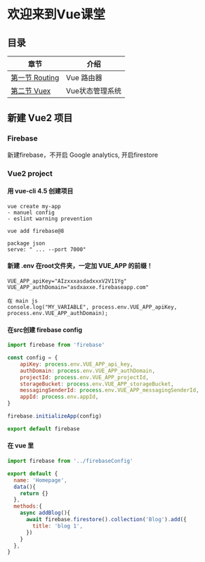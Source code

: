 # 欢迎来到Vue课堂
## 目录

章节 | 介绍
--- | ---
[第一节 Routing](./01_Routing.md) | Vue 路由器
[第二节 Vuex](./02_Vuex.md) | Vue状态管理系统

## 新建 Vue2 项目
### Firebase
新建firebase，不开启 Google analytics, 开启firestore

### Vue2 project 
#### 用 vue-cli 4.5 创建项目
```
vue create my-app  
- manuel config
- eslint warning prevention

vue add firebase@8

package json 
serve: " ... --port 7000"
```

#### 新建 .env 在root文件夹，一定加 VUE_APP 的前缀！
```
VUE_APP_apiKey="AIzxxxasdadxxxV2V11Yg"
VUE_APP_authDomain="asdxaxxe.firebaseapp.com"

在 main js
console.log("MY_VARIABLE", process.env.VUE_APP_apiKey, process.env.VUE_APP_authDomain);
```

#### 在src创建 firebase config
```js
import firebase from 'firebase'

const config = {
    apiKey: process.env.VUE_APP_api_key,
    authDomain: process.env.VUE_APP_authDomain,
    projectId: process.env.VUE_APP_projectId,
    storageBucket: process.env.VUE_APP_storageBucket,
    messagingSenderId: process.env.VUE_APP_messagingSenderId,
    appId: process.env.appId,
}

firebase.initializeApp(config)

export default firebase
```

#### 在 vue 里
```js
import firebase from '../firebaseConfig'

export default {
  name: 'Homepage',
  data(){
    return {}
  },
  methods:{
    async addBlog(){
      await firebase.firestore().collection('Blog').add({
        title: 'blog 1',
      })
    }
  },
}
```



